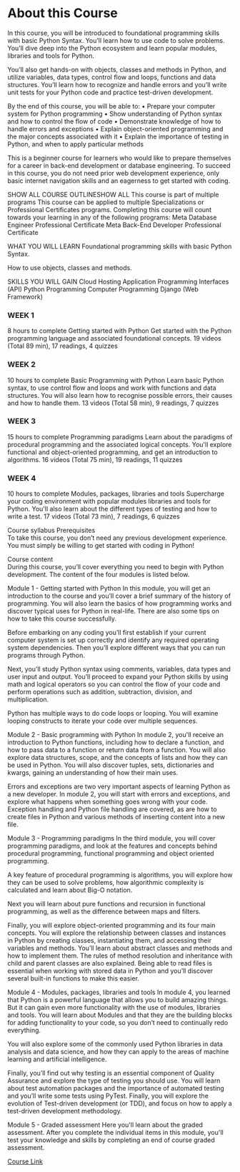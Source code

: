 # About this Course

In this course, you will be introduced to foundational programming skills with basic Python Syntax. You’ll learn how to use code to solve problems. You’ll dive deep into the Python ecosystem and learn popular modules, libraries and tools for Python. 

You’ll also get hands-on with objects, classes and methods in Python, and utilize variables, data types, control flow and loops, functions and data structures. You’ll learn how to recognize and handle errors and you’ll write unit tests for your Python code and practice test-driven development.

By the end of this course, you will be able to:
•	Prepare your computer system for Python programming
•	Show understanding of Python syntax and how to control the flow of code
•	Demonstrate knowledge of how to handle errors and exceptions
•	Explain object-oriented programming and the major concepts associated with it
•	Explain the importance of testing in Python, and when to apply particular methods

This is a beginner course for learners who would like to prepare themselves for a career in back-end development or database engineering. To succeed in this course, you do not need prior web development experience, only basic internet navigation skills and an eagerness to get started with coding.


SHOW ALL COURSE OUTLINESHOW ALL
This course is part of multiple programs
This course can be applied to multiple Specializations or Professional Certificates programs. Completing this course will count towards your learning in any of the following programs:
Meta Database Engineer Professional Certificate
Meta Back-End Developer Professional Certificate


WHAT YOU WILL LEARN
Foundational programming skills with basic Python Syntax.

How to use objects, classes and methods.

SKILLS YOU WILL GAIN
Cloud Hosting
Application Programming Interfaces (API)
Python Programming
Computer Programming
Django (Web Framework)

### WEEK 1
8 hours to complete
Getting started with Python
Get started with the Python programming language and associated foundational concepts.
19 videos (Total 89 min), 17 readings, 4 quizzes

### WEEK 2
10 hours to complete
Basic Programming with Python
Learn basic Python syntax, to use control flow and loops and work with functions and data structures. You will also learn how to recognise possible errors, their causes and how to handle them.
13 videos (Total 58 min), 9 readings, 7 quizzes

### WEEK 3
15 hours to complete
Programming paradigms
Learn about the paradigms of procedural programming and the associated logical concepts. You'll explore functional and object-oriented programming, and get an introduction to algorithms.
16 videos (Total 75 min), 19 readings, 11 quizzes

### WEEK 4
10 hours to complete
Modules, packages, libraries and tools
Supercharge your coding environment with popular modules libraries and tools for Python. You'll also learn about the different types of testing and how to write a test.
17 videos (Total 73 min), 7 readings, 6 quizzes

Course syllabus
Prerequisites  
To take this course, you don’t need any previous development experience. You must simply be willing to get started with coding in Python!

Course content  
During this course, you’ll cover everything you need to begin with Python development. The content of the four modules is listed below.

Module 1 - Getting started with Python
In this module, you will get an introduction to the course and you’ll cover a brief summary of the history of programming. You will also learn the basics of how programming works and discover typical uses for Python in real-life. There are also some tips on how to take this course successfully.

Before embarking on any coding you’ll first establish if your current computer system is set up correctly and identify any required operating system dependencies. Then you’ll explore different ways that you can run programs through Python.

Next, you’ll study Python syntax using comments, variables, data types and user input and output. You’ll proceed to expand your Python skills by using math and logical operators so you can control the flow of your code and perform operations such as addition, subtraction, division, and multiplication.

Python has multiple ways to do code loops or looping. You will examine looping constructs to iterate your code over multiple sequences.

Module 2 - Basic programming with Python
In module 2, you'll receive an introduction to Python functions, including how to declare a function, and how to pass data to a function or return data from a function. You will also explore data structures, scope, and the concepts of lists and how they can be used in Python. You will also discover tuples, sets, dictionaries and kwargs, gaining an understanding of how their main uses.

Errors and exceptions are two very important aspects of learning Python as a new developer. In module 2, you will start with errors and exceptions, and explore what happens when something goes wrong with your code. Exception handling and Python file handling are covered, as are how to create files in Python and various methods of inserting content into a new file.

Module 3 - Programming paradigms
In the third module, you will cover programming paradigms, and look at the features and concepts behind procedural programming, functional programming and object oriented programming.

A key feature of procedural programming is algorithms, you will explore how they can be used to solve problems, how algorithmic complexity is calculated and learn about Big-O notation.

Next you will learn about pure functions and recursion in functional programming, as well as the difference between maps and filters.

Finally, you will explore object-oriented programming and its four main concepts.  You will explore the relationship between classes and instances in Python by creating classes, instantiating them, and accessing their variables and methods. You’ll learn about abstract classes and methods and how to implement them. The rules of method resolution and inheritance with child and parent classes are also explained. Being able to read files is essential when working with stored data in Python and you’ll discover several built-in functions to make this easier. 

Module 4  - Modules, packages, libraries and tools
In module 4, you learned that Python is a powerful language that allows you to build amazing things. But it can gain even more functionality with the use of modules, libraries and tools. You will learn about Modules and that they are the building blocks for adding functionality to your code, so you don’t need to continually redo everything.

You will also explore some of the commonly used Python libraries in data analysis and data science, and how they can apply to the areas of machine learning and artificial intelligence.

Finally, you’ll find out why testing is an essential component of Quality Assurance and explore the type of testing you should use. You will learn about test automation packages and the importance of automated testing and you’ll write some tests using PyTest. Finally, you will explore the evolution of Test-driven development (or TDD), and focus on how to apply a test-driven development methodology.

Module 5 - Graded assessment
Here you'll learn about the graded assessment. After you complete the individual items in this module, you'll test your knowledge and skills by completing an end of course graded assessment.

<a href="https://www.coursera.org/learn/programming-in-python">Course Link</a>
